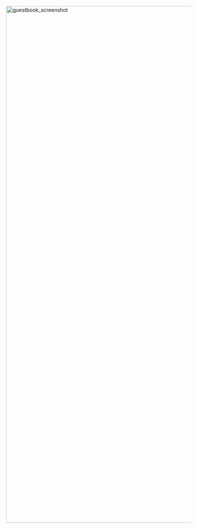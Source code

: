 <img width="737" height="1405" alt="guestbook_screenshot" src="https://github.com/user-attachments/assets/7f12cead-fdea-46c5-95d4-e6eeec50bbc6" />
